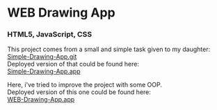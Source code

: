 # WEB Drawing App

### HTML5, JavaScript, CSS

This project comes from a small and simple task given to my daughter:\
[Simple-Drawing-App.git](https://github.com/robloxcoolabc123/Simple-Drawing-App)\
Deployed version of that could be found here:\
[Simple-Drawing-App.app](https://robloxcoolabc123.github.io/Simple-Drawing-App/)

Here, i've tried to improve the project with some OOP.\
Deployed version of this one could be found here:\
[WEB-Drawing-App.app](https://filkovsp.github.io/WEB-Drawing-App)
